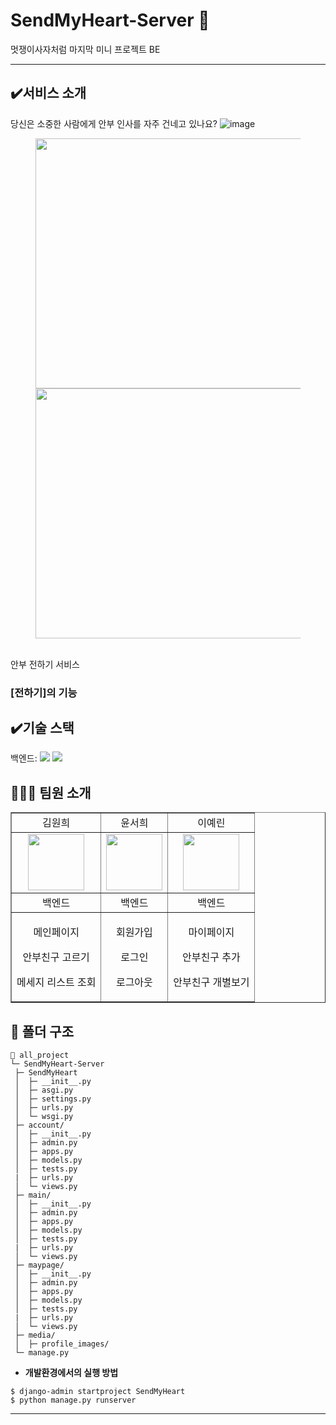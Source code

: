 # SendMyHeart-Server 🦁
멋쟁이사자처럼 마지막 미니 프로젝트 BE
<hr/>

## ✔️서비스 소개 
당신은 소중한 사람에게 안부 인사를 자주 건네고 있나요?
  ![image](https://github.com/Likelion-at-SMWU-11th/SendMyHeart-Server/assets/102652293/e9645b4c-1be6-4bd4-9e4e-325605e76122)
  <figure class="half">
    <img width="500" height="400" src="https://github.com/dpfls0922/SendMyHeart-Server/assets/83818069/31f60c7d-b506-454d-9de7-7d4ad16b49c6">
    <img width="500" height="400" src="https://github.com/dpfls0922/SendMyHeart-Server/assets/83818069/8626a5cf-e8ca-4eef-9c6a-3b029c437db5">
</figure>

  <br>안부 전하기 서비스</br>

### [전하기]의 기능 

## ✔️기술 스택
  <span>백엔드: </span><img src="https://img.shields.io/badge/python-3776AB?style=for-the-badge&logo=python&logoColor=white"> <img src="https://img.shields.io/badge/django-092E20?style=for-the-badge&logo=Django&logoColor=white">

## 🧑‍🤝‍🧑 팀원 소개 
  <table border="" cellspacing="0" cellpadding="0" width="100%">
  <tr width="100%">
  <td align="center">김원희</a></td>
  <td align="center">윤서희</a></td>
  <td align="center">이예린</a></td>
  </tr>
  <tr>
  <td  align="center"><a href="https://imgbb.com/"><img src="https://github.com/Likelion-at-SMWU-11th/SendMyHeart-Server/assets/102652293/bc4b1ae3-40e0-4438-a3e2-fa688600b201" border="0" width="90px"></a></td>
  <td  align="center"><a href="https://imgbb.com/"><img src="https://github.com/Likelion-at-SMWU-11th/SendMyHeart-Server/assets/102652293/7c2f8e87-29c6-466b-beef-fc0d5733771e" border="0" width="90px"></a></td>
  <td  align="center"><a href="https://imgbb.com/"><img src="https://github.com/Likelion-at-SMWU-11th/SendMyHeart-Server/assets/102652293/038d55fd-fabe-4550-a0de-e3c598b38ba8" border="0" width="90px"></a></td>
</tr>
  <tr width="100%">
  <td  align="center">백엔드</td>
  <td  align="center">백엔드</td>
  <td  align="center">백엔드</td>
     </tr>
      <tr width="100%">
       <td  align="center"><p>메인페이지</p><p>안부친구 고르기</p><p>메세지 리스트 조회</p></td>
       <td  align="center"><p>회원가입</p><p>로그인</p><p>로그아웃</p></td>
       <td  align="center"><p>마이페이지</p><p>안부친구 추가</p><p>안부친구 개별보기</p></td>
     </tr>
  </table>

## 📁 폴더 구조

  ```
  📂 all_project
  └─ SendMyHeart-Server
   ├─ SendMyHeart
   │  ├─ __init__.py
   │  ├─ asgi.py
   │  ├─ settings.py
   │  ├─ urls.py
   │  └─ wsgi.py
   ├─ account/
   │  ├─ __init__.py
   │  ├─ admin.py
   │  ├─ apps.py
   │  ├─ models.py
   │  ├─ tests.py
   |  ├─ urls.py 
   │  └─ views.py
   ├─ main/
   │  ├─ __init__.py
   │  ├─ admin.py
   │  ├─ apps.py
   │  ├─ models.py
   │  ├─ tests.py
   |  ├─ urls.py
   │  └─ views.py
   ├─ maypage/
   │  ├─ __init__.py
   │  ├─ admin.py
   │  ├─ apps.py
   │  ├─ models.py
   │  ├─ tests.py
   |  ├─ urls.py
   │  └─ views.py
   ├─ media/
   │  ├─ profile_images/
   └─ manage.py
  ```

  - **개발환경에서의 실행 방법**
  ```
  $ django-admin startproject SendMyHeart
  $ python manage.py runserver
  ```
<hr/>
